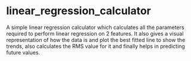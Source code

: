 # linear_regression_calculator
A simple linear regression calculator which calculates all the parameters required to perform linear regression on 2 features. It also gives a visual representation of how the data is and plot the best fitted line to show the trends, also calculates the RMS value for it and finally helps in predicting future values.
